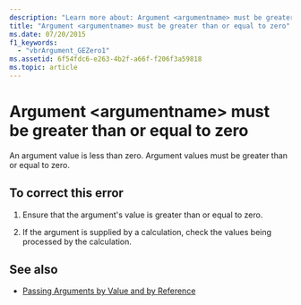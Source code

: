```yaml
---
description: "Learn more about: Argument <argumentname> must be greater than or equal to zero"
title: "Argument <argumentname> must be greater than or equal to zero"
ms.date: 07/20/2015
f1_keywords: 
  - "vbrArgument_GEZero1"
ms.assetid: 6f54fdc6-e263-4b2f-a66f-f206f3a59818
ms.topic: article
---
```

# Argument \<argumentname> must be greater than or equal to zero

An argument value is less than zero. Argument values must be greater than or equal to zero.  
  
## To correct this error  
  
1. Ensure that the argument's value is greater than or equal to zero.  
  
2. If the argument is supplied by a calculation, check the values being processed by the calculation.  
  
## See also

- [Passing Arguments by Value and by Reference](../programming-guide/language-features/procedures/passing-arguments-by-value-and-by-reference.md)
